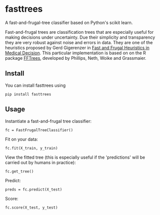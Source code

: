 # fasttrees
A fast-and-frugal-tree classifier based on Python's scikit learn.

Fast-and-frugal trees are classification trees that are especially useful for making decisions under uncertainty. 
Due their simplicity and transparency they are very robust against noise and errors in data.
They are one of the heuristics proposed by Gerd Gigerenzer in [Fast and Frugal Heuristics in Medical Decision](library.mpib-berlin.mpg.de/ft/gg/GG_Fast_2005.pdf). This particular implementation is based on on the R package [FFTrees](https://cran.r-project.org/web/packages/FFTrees/index.html), developed by Phillips, Neth, Woike and Grassmaier.

## Install
You can install fasttrees using
```
pip install fasttrees
```

## Usage
Instantiate a fast-and-frugal tree classifier:
```
fc = FastFrugalTreeClassifier()
```

Fit on your data:
```
fc.fit(X_train, y_train)
```

View the fitted tree (this is especially useful if the 'predictions' will be carried out by humans in practice):
```
fc.get_tree()
```

Predict:
```
preds = fc.predict(X_test)
```

Score:
```
fc.score(X_test, y_test)
```
